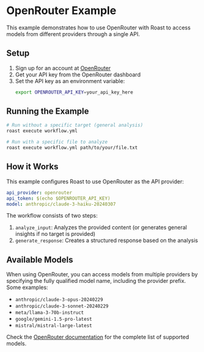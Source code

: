 # OpenRouter Example

This example demonstrates how to use OpenRouter with Roast to access models from different providers through a single API.

## Setup

1. Sign up for an account at [OpenRouter](https://openrouter.ai/)
2. Get your API key from the OpenRouter dashboard
3. Set the API key as an environment variable:
   ```bash
   export OPENROUTER_API_KEY=your_api_key_here
   ```

## Running the Example

```bash
# Run without a specific target (general analysis)
roast execute workflow.yml

# Run with a specific file to analyze
roast execute workflow.yml path/to/your/file.txt
```

## How it Works

This example configures Roast to use OpenRouter as the API provider:

```yaml
api_provider: openrouter
api_token: $(echo $OPENROUTER_API_KEY)
model: anthropic/claude-3-haiku-20240307
```

The workflow consists of two steps:
1. `analyze_input`: Analyzes the provided content (or generates general insights if no target is provided)
2. `generate_response`: Creates a structured response based on the analysis

## Available Models

When using OpenRouter, you can access models from multiple providers by specifying the fully qualified model name, including the provider prefix. Some examples:

- `anthropic/claude-3-opus-20240229`
- `anthropic/claude-3-sonnet-20240229`
- `meta/llama-3-70b-instruct`
- `google/gemini-1.5-pro-latest`
- `mistral/mistral-large-latest`

Check the [OpenRouter documentation](https://openrouter.ai/docs) for the complete list of supported models.